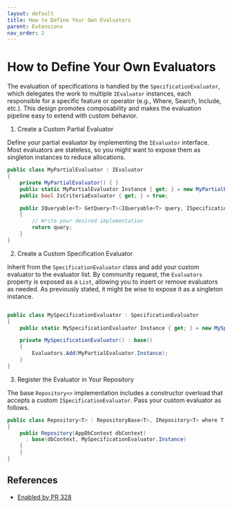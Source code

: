 ```yaml
---
layout: default
title: How to Define Your Own Evaluators
parent: Extensions
nav_order: 2
---
```


# How to Define Your Own Evaluators

The evaluation of specifications is handled by the `SpecificationEvaluator`, which delegates the work to multiple `IEvaluator` instances, each responsible for a specific feature or operator (e.g., Where, Search, Include, etc.). This design promotes composability and makes the evaluation pipeline easy to extend with custom behavior.

1. Create a Custom Partial Evaluator

Define your partial evaluator by implementing the `IEvaluator` interface. Most evaluators are stateless, so you might want to expose them as singleton instances to reduce allocations.

```csharp
public class MyPartialEvaluator : IEvaluator
{
    private MyPartialEvaluator() { }
    public static MyPartialEvaluator Instance { get; } = new MyPartialEvaluator();
    public bool IsCriteriaEvaluator { get; } = true;

    public IQueryable<T> GetQuery<T>(IQueryable<T> query, ISpecification<T> specification) where T : class
    {
        // Write your desired implementation
        return query;
    }
}
```

2. Create a Custom Specification Evaluator

Inherit from the `SpecificationEvaluator` class and add your custom evaluator to the evaluator list. By community request, the `Evaluators` property is exposed as a `List`, allowing you to insert or remove evaluators as needed. As previously stated, it might be wise to expose it as a singleton instance.

```csharp

public class MySpecificationEvaluator : SpecificationEvaluator
{
    public static MySpecificationEvaluator Instance { get; } = new MySpecificationEvaluator();

    private MySpecificationEvaluator() : base()
    {
        Evaluators.Add(MyPartialEvaluator.Instance);
    }
}
```

3. Register the Evaluator in Your Repository

The base `Repository<>` implementation includes a constructor overload that accepts a custom `ISpecificationEvaluator`. Pass your custom evaluator as follows.

```csharp
public class Repository<T> : RepositoryBase<T>, IRepository<T> where T : class
{
    public Repository(AppDbContext dbContext)
      : base(dbContext, MySpecificationEvaluator.Instance)
    {
    }
}
```

## References

- [Enabled by PR 328](https://github.com/ardalis/Specification/pull/328)
